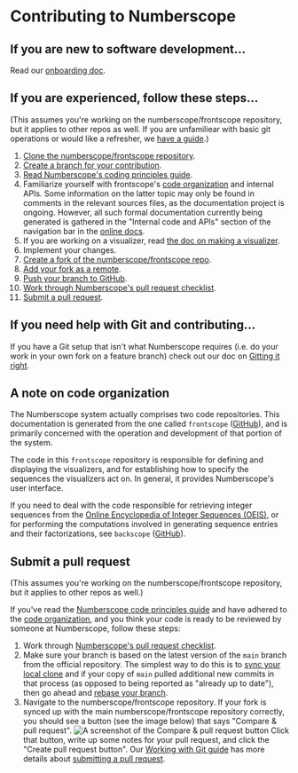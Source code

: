 # Contributing to Numberscope

## If you are new to software development...

Read our [onboarding doc](./doc/onboarding.md).

## If you are experienced, follow these steps...

(This assumes you're working on the numberscope/frontscope repository, but it
applies to other repos as well. If you are unfamiliear with basic git
operations or would like a refresher, we
[have a guide](./doc/working-with-git-and-github.md#basic-operations).)

1. [Clone the numberscope/frontscope repository](./doc/working-with-git-and-github.md#clone-a-repo).
2. [Create a branch for your contribution](./doc/working-with-git-and-github.md#create-a-branch).
3. [Read Numberscope's coding principles guide](./doc/code-principles.md).
4. Familiarize yourself with frontscope's
   [code organization](./doc/code-organization.md) and internal APIs. Some
   information on the latter topic may only be found in comments in the
   relevant sources files, as the documentation project is ongoing. However,
   all such formal documentation currently being generated is gathered in the
   "Internal code and APIs" section of the navigation bar in the
   [online docs](https://numberscope.colorado.edu/doc).
5. If you are working on a visualizer, read
   [the doc on making a visualizer](./doc/making-a-visualizer.md).
6. Implement your changes.
7. [Create a fork of the numberscope/frontscope repo](./doc/working-with-git-and-github.md#create-a-fork).
8. [Add your fork as a remote](./doc/working-with-git-and-github.md#add-a-remote).
9. [Push your branch to GitHub](./doc/working-with-git-and-github.md#push-a-branch).
10. [Work through Numberscope's pull request checklist](./doc/pull-request-checklist.md).
11. [Submit a pull request](./doc/working-with-git-and-github.md#submit-a-pull-request).

## If you need help with Git and contributing...

If you have a Git setup that isn't what Numberscope requires (i.e. do your
work in your own fork on a feature branch) check out our doc on
[Gitting it right](./doc/gitting-it-right.md).

## A note on code organization

The Numberscope system actually comprises two code repositories. This
documentation is generated from the one called `frontscope`
([GitHub](https://github.com/numberscope/frontscope)), and is primarily
concerned with the operation and development of that portion of the system.

The code in this `frontscope` repository is responsible for defining and
displaying the visualizers, and for establishing how to specify the sequences
the visualizers act on. In general, it provides Numberscope's user interface.

If you need to deal with the code responsible for retrieving integer sequences
from the [Online Encyclopedia of Integer Sequences (OEIS)](https://oeis.org/),
or for performing the computations involved in generating sequence entries and
their factorizations, see `backscope`
([GitHub](https://github.com/numberscope/backscope)).

## Submit a pull request

(This assumes you're working on the numberscope/frontscope repository, but it
applies to other repos as well.)

If you've read the
[Numberscope code principles guide](./doc/code-principles.md) and have adhered
to the [code organization](./doc/code-organization.md), and you think your
code is ready to be reviewed by someone at Numberscope, follow these steps:

1. Work through
   [Numberscope's pull request checklist](./doc/pull-request-checklist.md).
2. Make sure your branch is based on the latest version of the `main` branch
   from the official repository. The simplest way to do this is to
   [sync your local clone](./doc/working-with-git-and-github.md#sync-a-local-clone)
   and if your copy of `main` pulled additional new commits in that process
   (as opposed to being reported as "already up to date"), then go ahead and
   [rebase your branch](./doc/working-with-git-and-github.md#rebase-your-branch).
3. Navigate to the numberscope/frontscope repository. If your fork is synced
   up with the main numberscope/frontscope repository correctly, you should
   see a button (see the image below) that says "Compare & pull request".
   ![A screenshot of the Compare & pull request
button](./doc/img/compare-and-pull-request.png)
   Click that button, write up some notes for your pull request, and click the
   "Create pull request button". Our
   [Working with Git guide](./doc/working-with-git-and-github.md) has more
   details about
   [submitting a pull request](./doc/working-with-git-and-github.md#submit-a-pull-request).

